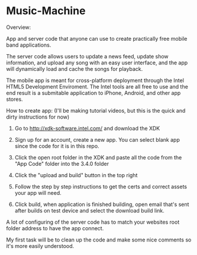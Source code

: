 Music-Machine
=============

Overview:

App and server code that anyone can use to create practically free mobile band applications.

The server code allows users to update a news feed, update show information, and upload any song with an easy user interface, and the app will dynamically load and cache the songs for playback.

The mobile app is meant for cross-platform deployment through the Intel HTML5 Development Enviroment.
The Intel tools are all free to use and the end result is a submitable application to iPhone, Android, and other app stores.

How to create app:
(I'll be making tutorial videos, but this is the quick and dirty instructions for now)

1. Go to http://xdk-software.intel.com/ and download the XDK

2. Sign up for an account, create a new app. You can select blank app since the code for it is in this repo.

3. Click the open root folder in the XDK and paste all the code from the "App Code" folder into the 3.4.0 folder

4. Click the "upload and build" button in the top right

5. Follow the step by step instructions to get the certs and correct assets your app will need.

6. Click build, when application is finished building, open email that's sent after builds on test device and select the download build link.


A lot of configuring of the server code has to match your websites root folder address to have the app connect.

My first task will be to clean up the code and make some nice comments so it's more easily understood.

